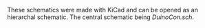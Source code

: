 These schematics were made with KiCad and can be opened as an hierarchal schematic. The central schematic being *DuinoCon.sch*.
